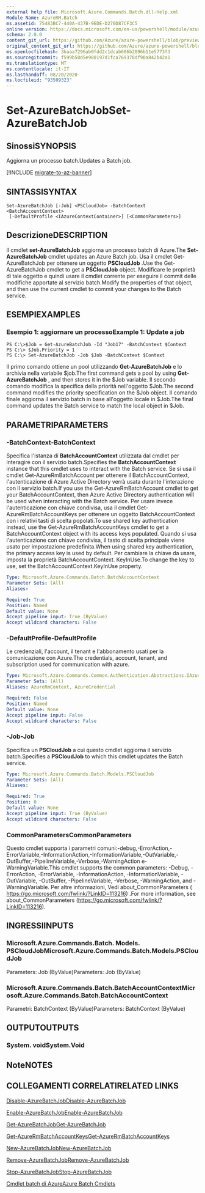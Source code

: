 ```yaml
---
external help file: Microsoft.Azure.Commands.Batch.dll-Help.xml
Module Name: AzureRM.Batch
ms.assetid: 75483BC7-440A-437B-9EDE-D270D87CF3C5
online version: https://docs.microsoft.com/en-us/powershell/module/azurerm.batch/set-azurebatchjob
schema: 2.0.0
content_git_url: https://github.com/Azure/azure-powershell/blob/preview/src/ResourceManager/AzureBatch/Commands.Batch/help/Set-AzureBatchJob.md
original_content_git_url: https://github.com/Azure/azure-powershell/blob/preview/src/ResourceManager/AzureBatch/Commands.Batch/help/Set-AzureBatchJob.md
ms.openlocfilehash: 3baaa7296ab0fdd2c1dcab606b2896b11e5773f3
ms.sourcegitcommit: f599b50d5e980197d1fca769378df90a842b42a1
ms.translationtype: MT
ms.contentlocale: it-IT
ms.lasthandoff: 08/20/2020
ms.locfileid: "93509323"
---
```

# <span data-ttu-id="16fae-101">Set-AzureBatchJob</span><span class="sxs-lookup"><span data-stu-id="16fae-101">Set-AzureBatchJob</span></span>

## <span data-ttu-id="16fae-102">Sinossi</span><span class="sxs-lookup"><span data-stu-id="16fae-102">SYNOPSIS</span></span>
<span data-ttu-id="16fae-103">Aggiorna un processo batch.</span><span class="sxs-lookup"><span data-stu-id="16fae-103">Updates a Batch job.</span></span>

[!INCLUDE [migrate-to-az-banner](../../includes/migrate-to-az-banner.md)]

## <span data-ttu-id="16fae-104">SINTASSI</span><span class="sxs-lookup"><span data-stu-id="16fae-104">SYNTAX</span></span>

```
Set-AzureBatchJob [-Job] <PSCloudJob> -BatchContext <BatchAccountContext>
 [-DefaultProfile <IAzureContextContainer>] [<CommonParameters>]
```

## <span data-ttu-id="16fae-105">Descrizione</span><span class="sxs-lookup"><span data-stu-id="16fae-105">DESCRIPTION</span></span>
<span data-ttu-id="16fae-106">Il cmdlet **set-AzureBatchJob** aggiorna un processo batch di Azure.</span><span class="sxs-lookup"><span data-stu-id="16fae-106">The **Set-AzureBatchJob** cmdlet updates an Azure Batch job.</span></span>
<span data-ttu-id="16fae-107">Usa il cmdlet Get-AzureBatchJob per ottenere un oggetto **PSCloudJob** .</span><span class="sxs-lookup"><span data-stu-id="16fae-107">Use the Get-AzureBatchJob cmdlet to get a **PSCloudJob** object.</span></span>
<span data-ttu-id="16fae-108">Modificare le proprietà di tale oggetto e quindi usare il cmdlet corrente per eseguire il commit delle modifiche apportate al servizio batch.</span><span class="sxs-lookup"><span data-stu-id="16fae-108">Modify the properties of that object, and then use the current cmdlet to commit your changes to the Batch service.</span></span>

## <span data-ttu-id="16fae-109">ESEMPI</span><span class="sxs-lookup"><span data-stu-id="16fae-109">EXAMPLES</span></span>

### <span data-ttu-id="16fae-110">Esempio 1: aggiornare un processo</span><span class="sxs-lookup"><span data-stu-id="16fae-110">Example 1: Update a job</span></span>
```
PS C:\>$Job = Get-AzureBatchJob -Id "Job17" -BatchContext $Context
PS C:\> $Job.Priority = 1
PS C:\> Set-AzureBatchJob -Job $Job -BatchContext $Context
```

<span data-ttu-id="16fae-111">Il primo comando ottiene un pool utilizzando **Get-AzureBatchJob** e lo archivia nella variabile $job.</span><span class="sxs-lookup"><span data-stu-id="16fae-111">The first command gets a pool by using **Get-AzureBatchJob** , and then stores it in the $Job variable.</span></span>
<span data-ttu-id="16fae-112">Il secondo comando modifica la specifica della priorità nell'oggetto $Job.</span><span class="sxs-lookup"><span data-stu-id="16fae-112">The second command modifies the priority specification on the $Job object.</span></span>
<span data-ttu-id="16fae-113">Il comando finale aggiorna il servizio batch in base all'oggetto locale in $Job.</span><span class="sxs-lookup"><span data-stu-id="16fae-113">The final command updates the Batch service to match the local object in $Job.</span></span>

## <span data-ttu-id="16fae-114">PARAMETRI</span><span class="sxs-lookup"><span data-stu-id="16fae-114">PARAMETERS</span></span>

### <span data-ttu-id="16fae-115">-BatchContext</span><span class="sxs-lookup"><span data-stu-id="16fae-115">-BatchContext</span></span>
<span data-ttu-id="16fae-116">Specifica l'istanza di **BatchAccountContext** utilizzata dal cmdlet per interagire con il servizio batch.</span><span class="sxs-lookup"><span data-stu-id="16fae-116">Specifies the **BatchAccountContext** instance that this cmdlet uses to interact with the Batch service.</span></span>
<span data-ttu-id="16fae-117">Se si usa il cmdlet Get-AzureRmBatchAccount per ottenere il BatchAccountContext, l'autenticazione di Azure Active Directory verrà usata durante l'interazione con il servizio batch.</span><span class="sxs-lookup"><span data-stu-id="16fae-117">If you use the Get-AzureRmBatchAccount cmdlet to get your BatchAccountContext, then Azure Active Directory authentication will be used when interacting with the Batch service.</span></span> <span data-ttu-id="16fae-118">Per usare invece l'autenticazione con chiave condivisa, usa il cmdlet Get-AzureRmBatchAccountKeys per ottenere un oggetto BatchAccountContext con i relativi tasti di scelta popolati.</span><span class="sxs-lookup"><span data-stu-id="16fae-118">To use shared key authentication instead, use the Get-AzureRmBatchAccountKeys cmdlet to get a BatchAccountContext object with its access keys populated.</span></span> <span data-ttu-id="16fae-119">Quando si usa l'autenticazione con chiave condivisa, il tasto di scelta principale viene usato per impostazione predefinita.</span><span class="sxs-lookup"><span data-stu-id="16fae-119">When using shared key authentication, the primary access key is used by default.</span></span> <span data-ttu-id="16fae-120">Per cambiare la chiave da usare, imposta la proprietà BatchAccountContext. KeyInUse.</span><span class="sxs-lookup"><span data-stu-id="16fae-120">To change the key to use, set the BatchAccountContext.KeyInUse property.</span></span>

```yaml
Type: Microsoft.Azure.Commands.Batch.BatchAccountContext
Parameter Sets: (All)
Aliases:

Required: True
Position: Named
Default value: None
Accept pipeline input: True (ByValue)
Accept wildcard characters: False
```

### <span data-ttu-id="16fae-121">-DefaultProfile</span><span class="sxs-lookup"><span data-stu-id="16fae-121">-DefaultProfile</span></span>
<span data-ttu-id="16fae-122">Le credenziali, l'account, il tenant e l'abbonamento usati per la comunicazione con Azure.</span><span class="sxs-lookup"><span data-stu-id="16fae-122">The credentials, account, tenant, and subscription used for communication with azure.</span></span>

```yaml
Type: Microsoft.Azure.Commands.Common.Authentication.Abstractions.IAzureContextContainer
Parameter Sets: (All)
Aliases: AzureRmContext, AzureCredential

Required: False
Position: Named
Default value: None
Accept pipeline input: False
Accept wildcard characters: False
```

### <span data-ttu-id="16fae-123">-Job</span><span class="sxs-lookup"><span data-stu-id="16fae-123">-Job</span></span>
<span data-ttu-id="16fae-124">Specifica un **PSCloudJob** a cui questo cmdlet aggiorna il servizio batch.</span><span class="sxs-lookup"><span data-stu-id="16fae-124">Specifies a **PSCloudJob** to which this cmdlet updates the Batch service.</span></span>

```yaml
Type: Microsoft.Azure.Commands.Batch.Models.PSCloudJob
Parameter Sets: (All)
Aliases:

Required: True
Position: 0
Default value: None
Accept pipeline input: True (ByValue)
Accept wildcard characters: False
```

### <span data-ttu-id="16fae-125">CommonParameters</span><span class="sxs-lookup"><span data-stu-id="16fae-125">CommonParameters</span></span>
<span data-ttu-id="16fae-126">Questo cmdlet supporta i parametri comuni:-debug,-ErrorAction,-ErrorVariable,-InformationAction,-InformationVariable,-OutVariable,-OutBuffer,-PipelineVariable,-Verbose,-WarningAction e-WarningVariable.</span><span class="sxs-lookup"><span data-stu-id="16fae-126">This cmdlet supports the common parameters: -Debug, -ErrorAction, -ErrorVariable, -InformationAction, -InformationVariable, -OutVariable, -OutBuffer, -PipelineVariable, -Verbose, -WarningAction, and -WarningVariable.</span></span> <span data-ttu-id="16fae-127">Per altre informazioni, Vedi about_CommonParameters ( https://go.microsoft.com/fwlink/?LinkID=113216) .</span><span class="sxs-lookup"><span data-stu-id="16fae-127">For more information, see about_CommonParameters (https://go.microsoft.com/fwlink/?LinkID=113216).</span></span>

## <span data-ttu-id="16fae-128">INGRESSI</span><span class="sxs-lookup"><span data-stu-id="16fae-128">INPUTS</span></span>

### <span data-ttu-id="16fae-129">Microsoft.Azure.Commands.Batch. Models. PSCloudJob</span><span class="sxs-lookup"><span data-stu-id="16fae-129">Microsoft.Azure.Commands.Batch.Models.PSCloudJob</span></span>
<span data-ttu-id="16fae-130">Parameters: Job (ByValue)</span><span class="sxs-lookup"><span data-stu-id="16fae-130">Parameters: Job (ByValue)</span></span>

### <span data-ttu-id="16fae-131">Microsoft.Azure.Commands.Batch.BatchAccountContext</span><span class="sxs-lookup"><span data-stu-id="16fae-131">Microsoft.Azure.Commands.Batch.BatchAccountContext</span></span>
<span data-ttu-id="16fae-132">Parametri: BatchContext (ByValue)</span><span class="sxs-lookup"><span data-stu-id="16fae-132">Parameters: BatchContext (ByValue)</span></span>

## <span data-ttu-id="16fae-133">OUTPUT</span><span class="sxs-lookup"><span data-stu-id="16fae-133">OUTPUTS</span></span>

### <span data-ttu-id="16fae-134">System. void</span><span class="sxs-lookup"><span data-stu-id="16fae-134">System.Void</span></span>

## <span data-ttu-id="16fae-135">Note</span><span class="sxs-lookup"><span data-stu-id="16fae-135">NOTES</span></span>

## <span data-ttu-id="16fae-136">COLLEGAMENTI CORRELATI</span><span class="sxs-lookup"><span data-stu-id="16fae-136">RELATED LINKS</span></span>

[<span data-ttu-id="16fae-137">Disable-AzureBatchJob</span><span class="sxs-lookup"><span data-stu-id="16fae-137">Disable-AzureBatchJob</span></span>](./Disable-AzureBatchJob.md)

[<span data-ttu-id="16fae-138">Enable-AzureBatchJob</span><span class="sxs-lookup"><span data-stu-id="16fae-138">Enable-AzureBatchJob</span></span>](./Enable-AzureBatchJob.md)

[<span data-ttu-id="16fae-139">Get-AzureBatchJob</span><span class="sxs-lookup"><span data-stu-id="16fae-139">Get-AzureBatchJob</span></span>](./Get-AzureBatchJob.md)

[<span data-ttu-id="16fae-140">Get-AzureRmBatchAccountKeys</span><span class="sxs-lookup"><span data-stu-id="16fae-140">Get-AzureRmBatchAccountKeys</span></span>](./Get-AzureRmBatchAccountKeys.md)

[<span data-ttu-id="16fae-141">New-AzureBatchJob</span><span class="sxs-lookup"><span data-stu-id="16fae-141">New-AzureBatchJob</span></span>](./New-AzureBatchJob.md)

[<span data-ttu-id="16fae-142">Remove-AzureBatchJob</span><span class="sxs-lookup"><span data-stu-id="16fae-142">Remove-AzureBatchJob</span></span>](./Remove-AzureBatchJob.md)

[<span data-ttu-id="16fae-143">Stop-AzureBatchJob</span><span class="sxs-lookup"><span data-stu-id="16fae-143">Stop-AzureBatchJob</span></span>](./Stop-AzureBatchJob.md)

[<span data-ttu-id="16fae-144">Cmdlet batch di Azure</span><span class="sxs-lookup"><span data-stu-id="16fae-144">Azure Batch Cmdlets</span></span>](./AzureRM.Batch.md)


